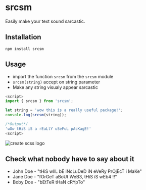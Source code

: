 # srcsm

Easily make your text sound sarcastic.

## Installation

```shell
npm install srcsm
```

## Usage
- import the function `srcsm` from the `srcsm` module
- `srcsm(string)` accept on string parameter
- Make any string visualy appear sarcastic

```js
<script>
import { srcsm } from 'srcsm';

let string = 'wow this is a really useful package!';
console.log(srcsm(string));

/*Output*/
'wOw tHiS iS a rEaLlY uSeFuL pAcKagE!'
<script>
```

![create scss logo](https://res.cloudinary.com/mdaraize/image/upload/v1643315375/srcsm/srcsm_code.png)

## Check what nobody have to say about it

- John Doe  - "tHiS wIlL bE iNcLuDeD iN eVeRy PrOjEcT i MaKe"
- Jane Doe - "fOrGeT aBoUt WeB3, tHiS iS wEb4 !!"
- Boby Doe - "bEtTeR tHaN cRYpTo"